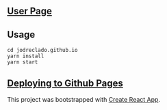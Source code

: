 ## [User Page](https://jodreclado.github.io)

## Usage
```
cd jodreclado.github.io
yarn install
yarn start
```

## [Deploying to Github Pages](https://github.com/gitname/react-gh-pages)

This project was bootstrapped with [Create React App](https://github.com/facebook/create-react-app).
